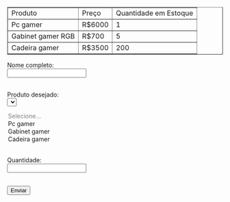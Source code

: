 <!DOCTYPE html>
<html lang="pt-BR>
<head>
	<meta charset="UTF-8>
	<title>Lojinha</title>
</head>
<body>

<table border="1">
  <tr>
<td>Produto</td>
<td>Preço</td>
<td>Quantidade em Estoque</td>
  </tr>
  <tr>
<td>Pc gamer</td>
<td>R$6000</td>
<td>1</td>
  </tr>
  <tr>
<td>Gabinet gamer RGB</td>
<td>R$700</td>
<td>5</td>
  </tr>
  <tr>
<td>Cadeira gamer</td>
<td>R$3500</td>
<td>200</td>
  </tr>
</table>

 <form action="/submit_form" method="post">
 <label for="name">Nome completo:</label> <br>
 <input type="text" id="name" name="name"> <br><br>

 <label for="produto">Produto desejado:</label> <br>
 <select id="produto" name="produto" required>
 <option volue="" selected disabled>Selecione...</option>
 <option value="pc gamer">Pc gamer</option>
 <option value="gabinet gamer">Gabinet gamer</option>
 <option value="cadeira gamer">Cadeira gamer</option>
 </select> <br>

 <label for="Quantidade">Quantidade:</label> <br>
 <input type="number" id="Quantidade" name="Quantidade"> <br><br>

 <input type="submit" value="Enviar">

 </form>
</body>
